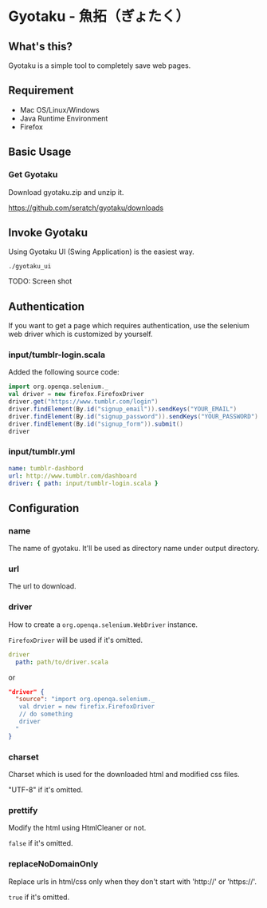 # Gyotaku - 魚拓（ぎょたく）

## What's this?

Gyotaku is a simple tool to completely save web pages.

## Requirement

- Mac OS/Linux/Windows
- Java Runtime Environment
- Firefox

## Basic Usage

### Get Gyotaku

Download gyotaku.zip and unzip it.

https://github.com/seratch/gyotaku/downloads


## Invoke Gyotaku

Using Gyotaku UI (Swing Application) is the easiest way.

```
./gyotaku_ui
````

TODO: Screen shot


## Authentication

If you want to get a page which requires authentication, use the selenium web driver which is customized by yourself.

### input/tumblr-login.scala

Added the following source code:

```scala
import org.openqa.selenium._
val driver = new firefox.FirefoxDriver
driver.get("https://www.tumblr.com/login")
driver.findElement(By.id("signup_email")).sendKeys("YOUR_EMAIL")
driver.findElement(By.id("signup_password")).sendKeys("YOUR_PASSWORD")
driver.findElement(By.id("signup_form")).submit()
driver
```

### input/tumblr.yml

```yml
name: tumblr-dashbord
url: http://www.tumblr.com/dashboard
driver: { path: input/tumblr-login.scala }
```


## Configuration

### name

The name of gyotaku. It'll be used as directory name under output directory.

### url

The url to download.

### driver

How to create a `org.openqa.selenium.WebDriver` instance. 

`FirefoxDriver` will be used if it's omitted.

```yml
driver
  path: path/to/driver.scala
```

or

```json
"driver" { 
  "source": "import org.openqa.selenium._
   val drvier = new firefix.FirefoxDriver
   // do something
   driver
  " 
}
```

### charset

Charset which is used for the downloaded html and modified css files. 

"UTF-8" if it's omitted.

### prettify

Modify the html using HtmlCleaner or not. 

`false` if it's omitted.

### replaceNoDomainOnly

Replace urls in html/css only when they don't start with 'http://' or 'https://'.

`true` if it's omitted.
 

